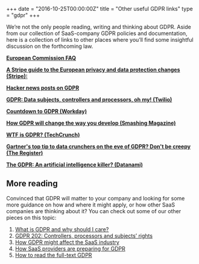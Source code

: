 +++
date = "2016-10-25T00:00:00Z"
title = "Other useful GDPR links"
type = "gdpr"
+++

We’re not the only people reading, writing and thinking about GDPR. Aside from our collection of SaaS-company GDPR policies and documentation, here is a collection of links to other places where you’ll find some insightful discussion on the forthcoming law.

**[European Commission FAQ](https://ec.europa.eu/info/law/law-topic/data-protection/reform_en)**

**[A Stripe guide to the European privacy and data protection changes (Stripe):](https://stripe.com/guides/general-data-protection-regulation#stripe-and-the-gdpr)**

**[Hacker news posts on GDPR](https://hn.algolia.com/?utm_source=opensearch&utm_medium=search&utm_campaign=opensearch&query=gdpr&sort=byPopularity&prefix&page=0&dateRange=all&type=story)**

**[GDPR: Data subjects, controllers and processors, oh my! (Twilio)](https://www.twilio.com/blog/2017/10/gdpr-data-subjects-controllers-processors.html)**

**[Countdown to GDPR (Workday)](https://blogs.workday.com/countdown-to-gdpr/)**

**[How GDPR will change the way you develop (Smashing Magazine)](https://www.smashingmagazine.com/2018/02/gdpr-for-web-developers/)**

**[WTF is GDPR? (TechCrunch)](https://techcrunch.com/2018/01/20/wtf-is-gdpr/)**

**[Gartner's top tip to data crunchers on the eve of GDPR? Don't be creepy (The Register)](https://www.theregister.co.uk/2018/03/20/gdpr_advice_data_processing)**

**[The GDPR: An artificial intelligence killer? (Datanami)](https://www.datanami.com/2018/02/27/gdpr-artificial-intelligence-killer)**

## More reading
Convinced that GDPR will matter to your company and looking for some more guidance on how and where it might apply, or how other SaaS companies are thinking about it? You can check out some of our other pieces on this topic:

1. [What is GDPR and why should I care?](/gdpr/what-is-gdpr)
1. [GDPR 202: Controllers, processors and subjects’ rights](/gdpr/gdpr-202)
1. [How GDPR might affect the SaaS industry](/gdpr/gdpr-saas)
1. [How SaaS providers are preparing for GDPR](/gdpr/preparing-for-gdpr)
1. [How to read the full-text GDPR](/gdpr/how-to-read-gdpr)
